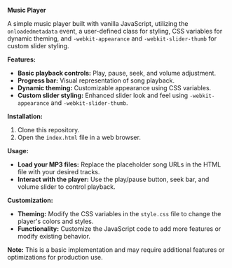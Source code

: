 **Music Player**

A simple music player built with vanilla JavaScript, utilizing the `onloadedmetadata` event, a user-defined class for styling, CSS variables for dynamic theming, and `-webkit-appearance` and `-webkit-slider-thumb` for custom slider styling.

**Features:**

- **Basic playback controls:** Play, pause, seek, and volume adjustment.
- **Progress bar:** Visual representation of song playback.
- **Dynamic theming:** Customizable appearance using CSS variables.
- **Custom slider styling:** Enhanced slider look and feel using `-webkit-appearance` and `-webkit-slider-thumb`.

**Installation:**

1. Clone this repository.
2. Open the `index.html` file in a web browser.

**Usage:**

- **Load your MP3 files:** Replace the placeholder song URLs in the HTML file with your desired tracks.
- **Interact with the player:** Use the play/pause button, seek bar, and volume slider to control playback.

**Customization:**

- **Theming:** Modify the CSS variables in the `style.css` file to change the player's colors and styles.
- **Functionality:** Customize the JavaScript code to add more features or modify existing behavior.

**Note:** This is a basic implementation and may require additional features or optimizations for production use.
